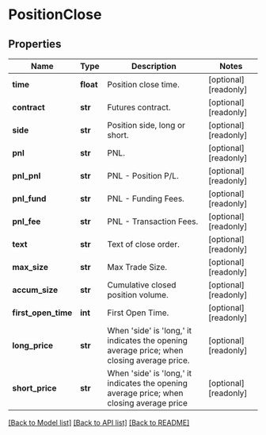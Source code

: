 # PositionClose

## Properties
Name | Type | Description | Notes
------------ | ------------- | ------------- | -------------
**time** | **float** | Position close time. | [optional] [readonly] 
**contract** | **str** | Futures contract. | [optional] [readonly] 
**side** | **str** | Position side, long or short. | [optional] [readonly] 
**pnl** | **str** | PNL. | [optional] [readonly] 
**pnl_pnl** | **str** | PNL - Position P/L. | [optional] [readonly] 
**pnl_fund** | **str** | PNL - Funding Fees. | [optional] [readonly] 
**pnl_fee** | **str** | PNL - Transaction Fees. | [optional] [readonly] 
**text** | **str** | Text of close order. | [optional] [readonly] 
**max_size** | **str** | Max Trade Size. | [optional] [readonly] 
**accum_size** | **str** | Cumulative closed position volume. | [optional] [readonly] 
**first_open_time** | **int** | First Open Time. | [optional] [readonly] 
**long_price** | **str** | When &#39;side&#39; is &#39;long,&#39; it indicates the opening average price; when closing average price. | [optional] [readonly] 
**short_price** | **str** | When &#39;side&#39; is &#39;long,&#39; it indicates the opening average price; when closing average price | [optional] [readonly] 

[[Back to Model list]](../README.md#documentation-for-models) [[Back to API list]](../README.md#documentation-for-api-endpoints) [[Back to README]](../README.md)


